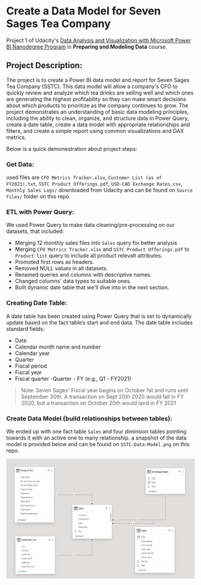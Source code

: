 # **Create a Data Model for Seven Sages Tea Company**

Project 1 of Udacity's [Data Analysis and Visualization with Microsoft Power BI Nanodegree Program](https://www.udacity.com/course/data-analysis-and-visualization-with-power-BI-nanodegree--nd331)
in **Preparing and Modeling Data** course.

## Project Description:
The project is to create a Power BI data model and report for Seven Sages Tea Company (SSTC). This data model will allow a company's CFO to quickly review and analyze which tea drinks are selling well and which ones are generating the highest profitability so they can make smart decisions about which products to prioritize as the company continues to grow.
The project demonstrates an understanding of basic data modeling principles, including the ability to clean, organize, and structure data in Power Query, create a date table, create a data model with appropriate relationships and filters, and create a simple report using common visualizations and DAX metrics.

Below is a quick demonestration about project steps:

### Get Data:
used files are `CFO Metrics Tracker.xlsx`, `Customer List (as of FY2021).txt`,
 `SSTC Product Offerings.pdf`, `USD-CAD Exchange Rates.csv`, 
 `Monthly Sales Logs/` downloaded from Udacity and can be found on `Source Files/` folder on this repo.

### ETL with Power Query:
We used Power Query to make data cleaning/pre-processing on our datasets, that included:
  - Merging 12 monthly sales files into `Sales` query for better analysis.
  - Merging `CFO Metrics Tracker.xlsx` and `SSTC Product Offerings.pdf` to `Product list` query to include all product relevalt attributes.
  - Promoted first rows as headers.
  - Removed NULL values in all datasets.
  - Renamed queries and columns with descriptive names.
  - Changed columns' data types to suitable ones.
  - Built dynamic date table that we'll dive into in the next section.    

### Creating Date Table:
A date table has been created using Power Query that is set to dynamically update based on the fact table’s start and end data.
The date table includes standard fields:

  - Date
  - Calendar month name and number
  - Calendar year
  - Quarter 
  - Fiscal period
  - Fiscal year
  - Fiscal quarter -Quarter - FY (e.g., Q1 - FY2021)

> Note: Seven Sages' Fiscal year begins on October 1st and runs until September 30th. A transaction on Sept 20th 2020 would fall in FY 2020, but a transaction on October 20th would land in FY 2021


### Create Data Model (build relationships between tables):
We ended up with one fact table `Sales` and four diminsion tables pointing towards it with an active one to many relationship.
a snapshot of the data model is provided below and can be found on `SSTC-Data-Model.png` on this repo.

![SSTC Data Model](https://github.com/Azhaar01/Udacity-Data-Analysis-and-Visualization-with-Microsoft-Power-BI/blob/main/01-Create%20a%20Data%20Model%20for%20Seven%20Sages%20Tea%20Company/SSTC-Data-Model.png)
